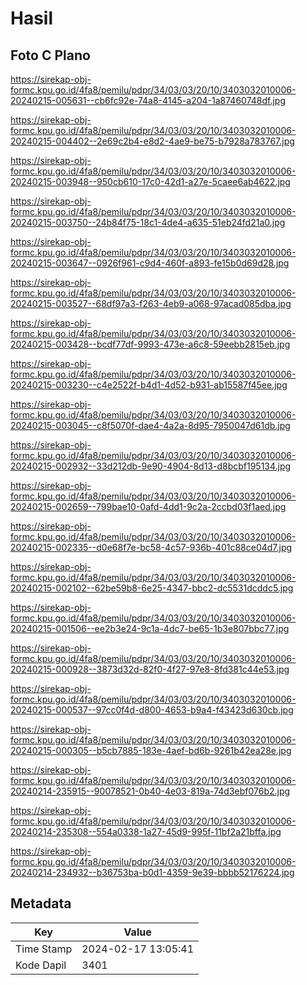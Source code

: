 # Hasil

## Foto C Plano

https://sirekap-obj-formc.kpu.go.id/4fa8/pemilu/pdpr/34/03/03/20/10/3403032010006-20240215-005631--cb6fc92e-74a8-4145-a204-1a87460748df.jpg

https://sirekap-obj-formc.kpu.go.id/4fa8/pemilu/pdpr/34/03/03/20/10/3403032010006-20240215-004402--2e69c2b4-e8d2-4ae9-be75-b7928a783767.jpg

https://sirekap-obj-formc.kpu.go.id/4fa8/pemilu/pdpr/34/03/03/20/10/3403032010006-20240215-003948--950cb610-17c0-42d1-a27e-5caee6ab4622.jpg

https://sirekap-obj-formc.kpu.go.id/4fa8/pemilu/pdpr/34/03/03/20/10/3403032010006-20240215-003750--24b84f75-18c1-4de4-a635-51eb24fd21a0.jpg

https://sirekap-obj-formc.kpu.go.id/4fa8/pemilu/pdpr/34/03/03/20/10/3403032010006-20240215-003647--0926f961-c9d4-460f-a893-fe15b0d69d28.jpg

https://sirekap-obj-formc.kpu.go.id/4fa8/pemilu/pdpr/34/03/03/20/10/3403032010006-20240215-003527--68df97a3-f263-4eb9-a068-97acad085dba.jpg

https://sirekap-obj-formc.kpu.go.id/4fa8/pemilu/pdpr/34/03/03/20/10/3403032010006-20240215-003428--bcdf77df-9993-473e-a6c8-59eebb2815eb.jpg

https://sirekap-obj-formc.kpu.go.id/4fa8/pemilu/pdpr/34/03/03/20/10/3403032010006-20240215-003230--c4e2522f-b4d1-4d52-b931-ab15587f45ee.jpg

https://sirekap-obj-formc.kpu.go.id/4fa8/pemilu/pdpr/34/03/03/20/10/3403032010006-20240215-003045--c8f5070f-dae4-4a2a-8d95-7950047d61db.jpg

https://sirekap-obj-formc.kpu.go.id/4fa8/pemilu/pdpr/34/03/03/20/10/3403032010006-20240215-002932--33d212db-9e90-4904-8d13-d8bcbf195134.jpg

https://sirekap-obj-formc.kpu.go.id/4fa8/pemilu/pdpr/34/03/03/20/10/3403032010006-20240215-002659--799bae10-0afd-4dd1-9c2a-2ccbd03f1aed.jpg

https://sirekap-obj-formc.kpu.go.id/4fa8/pemilu/pdpr/34/03/03/20/10/3403032010006-20240215-002335--d0e68f7e-bc58-4c57-936b-401c88ce04d7.jpg

https://sirekap-obj-formc.kpu.go.id/4fa8/pemilu/pdpr/34/03/03/20/10/3403032010006-20240215-002102--62be59b8-6e25-4347-bbc2-dc5531dcddc5.jpg

https://sirekap-obj-formc.kpu.go.id/4fa8/pemilu/pdpr/34/03/03/20/10/3403032010006-20240215-001506--ee2b3e24-9c1a-4dc7-be65-1b3e807bbc77.jpg

https://sirekap-obj-formc.kpu.go.id/4fa8/pemilu/pdpr/34/03/03/20/10/3403032010006-20240215-000928--3873d32d-82f0-4f27-97e8-8fd381c44e53.jpg

https://sirekap-obj-formc.kpu.go.id/4fa8/pemilu/pdpr/34/03/03/20/10/3403032010006-20240215-000537--97cc0f4d-d800-4653-b9a4-f43423d630cb.jpg

https://sirekap-obj-formc.kpu.go.id/4fa8/pemilu/pdpr/34/03/03/20/10/3403032010006-20240215-000305--b5cb7885-183e-4aef-bd6b-9261b42ea28e.jpg

https://sirekap-obj-formc.kpu.go.id/4fa8/pemilu/pdpr/34/03/03/20/10/3403032010006-20240214-235915--90078521-0b40-4e03-819a-74d3ebf076b2.jpg

https://sirekap-obj-formc.kpu.go.id/4fa8/pemilu/pdpr/34/03/03/20/10/3403032010006-20240214-235308--554a0338-1a27-45d9-995f-11bf2a21bffa.jpg

https://sirekap-obj-formc.kpu.go.id/4fa8/pemilu/pdpr/34/03/03/20/10/3403032010006-20240214-234932--b36753ba-b0d1-4359-9e39-bbbb52176224.jpg


## Metadata

| Key        | Value               |
| ---------- | ------------------- |
| Time Stamp | 2024-02-17 13:05:41 |
| Kode Dapil | 3401                |



